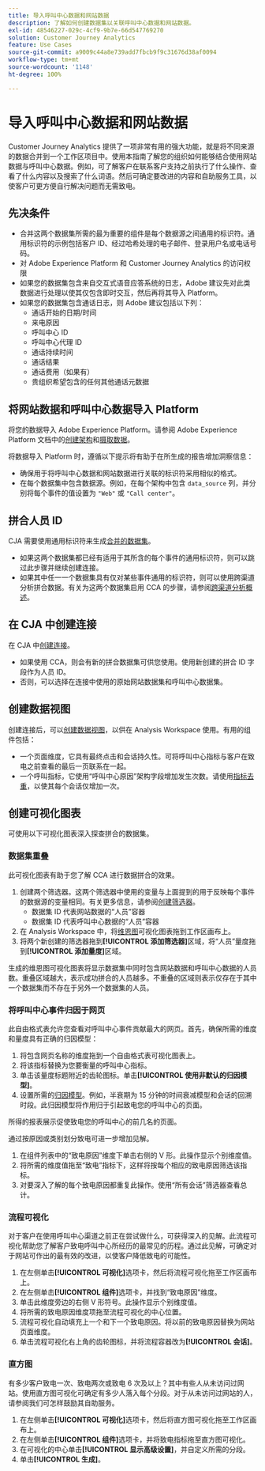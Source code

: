 ```yaml
---
title: 导入呼叫中心数据和网站数据
description: 了解如何创建数据集以关联呼叫中心数据和网站数据。
exl-id: 48546227-029c-4cf9-9b7e-66d547769270
solution: Customer Journey Analytics
feature: Use Cases
source-git-commit: a9009c44a8e739add7fbcb9f9c31676d38af0094
workflow-type: tm+mt
source-wordcount: '1148'
ht-degree: 100%

---
```


# 导入呼叫中心数据和网站数据

Customer Journey Analytics 提供了一项非常有用的强大功能，就是将不同来源的数据合并到一个工作区项目中。使用本指南了解您的组织如何能够结合使用网站数据与呼叫中心数据。例如，可了解客户在联系客户支持之前执行了什么操作、查看了什么内容以及搜索了什么词语。然后可确定要改进的内容和自助服务工具，以使客户可更方便自行解决问题而无需致电。

## 先决条件

* 合并这两个数据集所需的最为重要的组件是每个数据源之间通用的标识符。通用标识符的示例包括客户 ID、经过哈希处理的电子邮件、登录用户名或电话号码。
* 对 Adobe Experience Platform 和 Customer Journey Analytics 的访问权限
* 如果您的数据集包含来自交互式语音应答系统的日志，Adobe 建议先对此类数据进行处理以使其仅包含即时交互，然后再将其导入 Platform。
* 如果您的数据集包含通话日志，则 Adobe 建议包括以下列：
   * 通话开始的日期/时间
   * 来电原因
   * 呼叫中心 ID
   * 呼叫中心代理 ID
   * 通话持续时间
   * 通话结果
   * 通话费用（如果有）
   * 贵组织希望包含的任何其他通话元数据

## 将网站数据和呼叫中心数据导入 Platform

将您的数据导入 Adobe Experience Platform。请参阅 Adobe Experience Platform 文档中的[创建架构](https://experienceleague.adobe.com/docs/experience-platform/xdm/tutorials/create-schema-ui.html?lang=zh-Hans)和[摄取数据](https://experienceleague.adobe.com/docs/experience-platform/ingestion/home.html?lang=zh-Hans)。

将数据导入 Platform 时，遵循以下提示将有助于在所生成的报告增加洞察信息：

* 确保用于将呼叫中心数据和网站数据进行关联的标识符采用相似的格式。
* 在每个数据集中包含数据源。例如，在每个架构中包含 `data_source` 列，并分别将每个事件的值设置为 `"Web"` 或 `"Call center"`。<!--mapper-->

## 拼合人员 ID

CJA 需要使用通用标识符来生成[合并的数据集](/help/connections/combined-dataset.md)。

* 如果这两个数据集都已经有适用于其所含的每个事件的通用标识符，则可以跳过此步骤并继续创建连接。
* 如果其中任一一个数据集具有仅对某些事件通用的标识符，则可以使用跨渠道分析拼合数据。有关为这两个数据集启用 CCA 的步骤，请参阅[跨渠道分析概述](/help/cca/overview.md)。

## 在 CJA 中创建连接

在 CJA 中[创建连接](/help/connections/create-connection.md)。

* 如果使用 CCA，则会有新的拼合数据集可供您使用。使用新创建的拼合 ID 字段作为人员 ID。
* 否则，可以选择在连接中使用的原始网站数据集和呼叫中心数据集。

## 创建数据视图

创建连接后，可以[创建数据视图](/help/data-views/create-dataview.md)，以供在 Analysis Workspace 使用。有用的组件包括：

* 一个页面维度，它具有最终点击和会话持久性。可将呼叫中心指标与客户在致电之前查看的最后一页联系在一起。
* 一个呼叫指标，它使用“呼叫中心原因”架构字段增加发生次数。请使用[指标去重](/help/data-views/component-settings/metric-deduplication.md)，以使其每个会话仅增加一次。

## 创建可视化图表

可使用以下可视化图表深入探查拼合的数据集。

### 数据集重叠

此可视化图表有助于您了解 CCA 进行数据拼合的效果。

1. 创建两个筛选器。这两个筛选器中使用的变量与上面提到的用于反映每个事件的数据源的变量相同。有关更多信息，请参阅[创建筛选器](/help/components/filters/create-filters.md)。
   * 数据集 ID 代表网站数据的“人员”容器
   * 数据集 ID 代表呼叫中心数据的“人员”容器
2. 在 Analysis Workspace 中，将[维恩图](/help/analysis-workspace/visualizations/venn.md)可视化图表拖到工作区画布上。
3. 将两个新创建的筛选器拖到&#x200B;**[!UICONTROL 添加筛选器]**&#x200B;区域，将“人员”量度拖到&#x200B;**[!UICONTROL 添加量度]**&#x200B;区域。

生成的维恩图可视化图表将显示数据集中同时包含网站数据和呼叫中心数据的人员数。重叠区域越大，表示成功拼合的人员越多。不重叠的区域则表示仅存在于其中一个数据集而不存在于另外一个数据集的人员。

### 将呼叫中心事件归因于网页

此自由格式表允许您查看对呼叫中心事件贡献最大的网页。首先，确保所需的维度和量度具有正确的归因模型：

1. 将包含网页名称的维度拖到一个自由格式表可视化图表上。
1. 将该指标替换为您要衡量的呼叫中心指标。
1. 单击该量度标题附近的齿轮图标。单击&#x200B;**[!UICONTROL 使用非默认的归因模型]**。
1. 设置所需的[归因模型](/help/analysis-workspace/attribution/models.md)。例如，半衰期为 15 分钟的时间衰减模型和会话的回溯时段。此归因模型将作用归于引起致电您的呼叫中心的页面。

所得的报表展示促使致电您的呼叫中心的前几名的页面。<!-- use case behind what we use these pages for -->

<!-- Complement with donut visualization -->

通过按原因或类别划分致电可进一步增加见解。

1. 在组件列表中的“致电原因”维度下单击右侧的 V 形。此操作显示个别维度值。
2. 将所需的维度值拖至“致电”指标下，这样将按每个相应的致电原因筛选该指标。
3. 对要深入了解的每个致电原因都重复此操作。使用“所有会话”筛选器查看总计。

<!-- screenshot -->

### 流程可视化

对于客户在使用呼叫中心渠道之前正在尝试做什么，可获得深入的见解。此流程可视化帮助您了解客户致电呼叫中心所经历的最常见的历程。通过此见解，可确定对于网站可作出的最有效的改进，以使客户降低致电的可能性。

1. 在左侧单击&#x200B;**[!UICONTROL 可视化]**&#x200B;选项卡，然后将流程可视化拖至工作区画布上。
2. 在左侧单击&#x200B;**[!UICONTROL 组件]**&#x200B;选项卡，并找到“致电原因”维度。
3. 单击此维度旁边的右侧 V 形符号。此操作显示个别维度值。
4. 将所需的致电原因维度项拖至流程可视化的中心位置。
5. 流程可视化自动填充上一个和下一个致电原因。将以前的致电原因替换为网站页面维度。
6. 单击流程可视化右上角的齿轮图标，并将流程容器改为&#x200B;**[!UICONTROL 会话]**。

### 直方图

有多少客户致电一次、致电两次或致电 6 次及以上？其中有些人从未访问过网站。使用直方图可视化可确定有多少人落入每个分段。对于从未访问过网站的人，请参阅我们可怎样鼓励其自助服务。

1. 在左侧单击&#x200B;**[!UICONTROL 可视化]**&#x200B;选项卡，然后将直方图可视化拖至工作区画布上。
2. 在左侧单击&#x200B;**[!UICONTROL 组件]**&#x200B;选项卡，并将致电指标拖至直方图可视化。
3. 在可视化的中心单击&#x200B;**[!UICONTROL 显示高级设置]**，并自定义所需的分段。
4. 单击&#x200B;**[!UICONTROL 生成]**。

<!--
### Web to call, call to web

### Fallout

Fallout sessions - session

All sessions > page views metric > calls metric

All sessions > calls metric > page views

Orrr we could also use dataset ID

step 1: all sessions
step 2: 


### Site sections that result in a call within 30 minutes

Slide 4

Create a bunch of filters - facets to their business. Filters were used because they didn't have all of these in the same dimension, so they could create everything in this report as a single dimension (really filters)

wanted to understand when someone interacts with a facet, whats the highest percentage of people that abandon that channel to call them. not from volume perspective, but percentage perspective.

use sequential filters, but you lose the ability to use attribution IQ

## What to do when you've found insight -->
